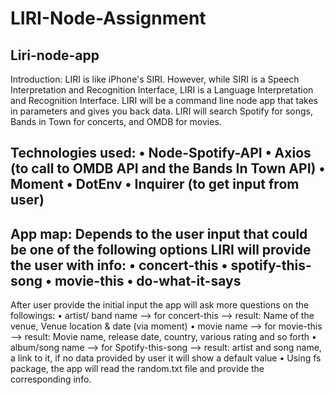# LIRI-Node-Assignment

Liri-node-app
-------------------------------------------------------------------------------------------------------------------------------------------
Introduction: 
LIRI is like iPhone's SIRI. However, while SIRI is a Speech Interpretation and Recognition Interface, LIRI is a Language Interpretation and Recognition Interface. LIRI will be a command line node app that takes in parameters and gives you back data. LIRI will search 
Spotify for songs, Bands in Town for concerts, and OMDB for movies.


Technologies used: 
   •	Node-Spotify-API
   •	Axios (to call to OMDB API and the Bands In Town API)
   •	Moment
   •	DotEnv
   •	Inquirer (to get input from user)
-------------------------------------------------------------------------------------------------------------------------------------------
App map:
Depends to the user input that could be one of the following options LIRI will provide the user with info:
  •	concert-this 
  •	spotify-this-song
  •	movie-this
  •	do-what-it-says
-------------------------------------------------------------------------------------------------------------------------------------------  
After user provide the initial input the app will ask more questions on the followings:
•	artist/ band name --> for concert-this --> result: Name of the venue, Venue location & date (via moment)
•	movie name --> for movie-this --> result: Movie name, release date, country, various rating and so forth
•	album/song name --> for Spotify-this-song --> result: artist and song name, a link to it, if no data provided by user it
   will show a default value
•	Using fs package, the app will read the random.txt file and provide the corresponding info.


